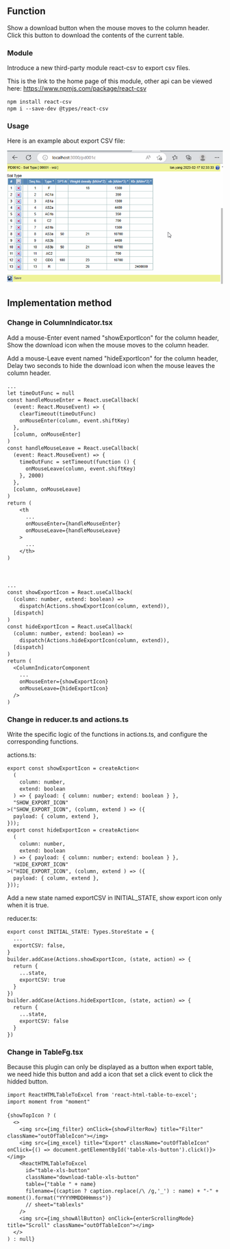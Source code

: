## Function

Show a download button when the mouse moves to the column header. Click this
button to download the contents of the current table.

### Module

Introduce a new third-party module react-csv to export csv files.

This is the link to the home page of this module, other api can be viewed
here: <https://www.npmjs.com/package/react-csv>

    
    
    npm install react-csv
    npm i --save-dev @types/react-csv
    

### Usage

Here is an example about export CSV file:

[![ExportCSV.gif](images/ExportCSV.gif)](images/ExportCSV.gif)

## Implementation method

### Change in ColumnIndicator.tsx

Add a mouse-Enter event named "showExportIcon" for the column header, Show the
download icon when the mouse moves to the column header.

Add a mouse-Leave event named "hideExportIcon" for the column header, Delay
two seconds to hide the download icon when the mouse leaves the column header.

    
    
    ...
    let timeOutFunc = null
    const handleMouseEnter = React.useCallback(
      (event: React.MouseEvent) => {
        clearTimeout(timeOutFunc)
        onMouseEnter(column, event.shiftKey)
      },
      [column, onMouseEnter]
    )
    const handleMouseLeave = React.useCallback(
      (event: React.MouseEvent) => {
        timeOutFunc = setTimeout(function () {
          onMouseLeave(column, event.shiftKey)
        }, 2000)
      },
      [column, onMouseLeave]
    )
    return (
        <th
          ...
          onMouseEnter={handleMouseEnter}
          onMouseLeave={handleMouseLeave}
        >
          ...
        </th>
    )
    
    
    
    ...
    const showExportIcon = React.useCallback(
      (column: number, extend: boolean) =>
        dispatch(Actions.showExportIcon(column, extend)),
      [dispatch]
    )
    const hideExportIcon = React.useCallback(
      (column: number, extend: boolean) =>
        dispatch(Actions.hideExportIcon(column, extend)),
      [dispatch]
    )
    return (
      <ColumnIndicatorComponent
        ...
        onMouseEnter={showExportIcon}
        onMouseLeave={hideExportIcon}
      />
    )
    

### Change in reducer.ts and actions.ts

Write the specific logic of the functions in actions.ts, and configure the
corresponding functions.

actions.ts:

    
    
    export const showExportIcon = createAction<
      (
        column: number,
        extend: boolean
      ) => { payload: { column: number; extend: boolean } },
      "SHOW_EXPORT_ICON"
    >("SHOW_EXPORT_ICON", (column, extend ) => ({
      payload: { column, extend },
    }));
    export const hideExportIcon = createAction<
      (
        column: number,
        extend: boolean
      ) => { payload: { column: number; extend: boolean } },
      "HIDE_EXPORT_ICON"
    >("HIDE_EXPORT_ICON", (column, extend ) => ({
      payload: { column, extend },
    }));
    

Add a new state named exportCSV in INITIAL_STATE, show export icon only when
it is true.

reducer.ts:

    
    
    export const INITIAL_STATE: Types.StoreState = {
      ...
      exportCSV: false,
    }
    builder.addCase(Actions.showExportIcon, (state, action) => {
      return {
        ...state,
        exportCSV: true
      }
    })
    builder.addCase(Actions.hideExportIcon, (state, action) => {
      return {
        ...state,
        exportCSV: false
      }
    })
    

### Change in TableFg.tsx

Because this plugin can only be displayed as a button when export table, we
need hide this button and add a icon that set a click event to click the
hidded button.

    
    
    import ReactHTMLTableToExcel from 'react-html-table-to-excel';
    import moment from "moment"
    
    {showTopIcon ? (
      <>
        <img src={img_filter} onClick={showFilterRow} title="Filter" className="outOfTableIcon"></img>
        <img src={img_excel} title="Export" className="outOfTableIcon" onClick={() => document.getElementById('table-xls-button').click()}></img>
        <ReactHTMLTableToExcel
          id="table-xls-button"
          className="download-table-xls-button"
          table={"table " + name}
          filename={(caption ? caption.replace(/\ /g,'_') : name) + "-" + moment().format("YYYYMMDDHHmmss")}
          // sheet="tablexls"
        />
        <img src={img_showAllButton} onClick={enterScrollingMode} title="Scroll" className="outOfTableIcon"></img>
      </>
    ) : null}
    

